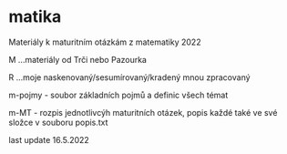 # matika
Materiály k maturitním otázkám z matematiky 2022

M ...materiály od Trči nebo Pazourka 

R ...moje naskenovaný/sesumírovaný/kradený mnou zpracovaný 

m-pojmy - soubor základních pojmů a definic všech témat 

m-MT - rozpis jednotlivcýh maturitních otázek, popis každé také ve své složce v souboru popis.txt


last update 16.5.2022 
